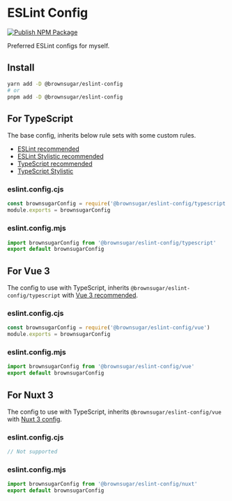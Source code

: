 # ESLint Config

[![Publish NPM Package](https://github.com/brownsugar/eslint-config/actions/workflows/main.yml/badge.svg)](https://github.com/brownsugar/eslint-config/actions/workflows/main.yml)

Preferred ESLint configs for myself.

## Install

```bash
yarn add -D @brownsugar/eslint-config
# or
pnpm add -D @brownsugar/eslint-config
```

## For TypeScript

The base config, inherits below rule sets with some custom rules.
 - [ESLint recommended](https://github.com/eslint/eslint/blob/main/packages/js/src/configs/eslint-recommended.js)
 - [ESLint Stylistic recommended](https://github.com/eslint-community/eslint-stylistic/blob/main/packages/eslint-plugin/configs/customize.ts)
 - [TypeScript recommended](https://github.com/typescript-eslint/typescript-eslint/blob/main/packages/typescript-eslint/src/configs/recommended.ts)
 - [TypeScript Stylistic](https://github.com/typescript-eslint/typescript-eslint/blob/main/packages/typescript-eslint/src/configs/stylistic.ts)

### eslint.config.cjs

```javascript
const brownsugarConfig = require('@brownsugar/eslint-config/typescript')
module.exports = brownsugarConfig
```

### eslint.config.mjs

```javascript
import brownsugarConfig from '@brownsugar/eslint-config/typescript'
export default brownsugarConfig
```

## For Vue 3

The config to use with TypeScript, inherits `@brownsugar/eslint-config/typescript` with [Vue 3 recommended](https://github.com/vuejs/eslint-plugin-vue/blob/master/lib/configs/flat/vue3-recommended.js).

### eslint.config.cjs

```javascript
const brownsugarConfig = require('@brownsugar/eslint-config/vue')
module.exports = brownsugarConfig
```

### eslint.config.mjs

```javascript
import brownsugarConfig from '@brownsugar/eslint-config/vue'
export default brownsugarConfig
```

## For Nuxt 3

The config to use with TypeScript, inherits `@brownsugar/eslint-config/vue` with [Nuxt 3 config](https://github.com/nuxt/eslint/blob/main/packages/eslint-config/src/flat/index.ts).
### eslint.config.cjs

```javascript
// Not supported
```

### eslint.config.mjs

```javascript
import brownsugarConfig from '@brownsugar/eslint-config/nuxt'
export default brownsugarConfig
```
